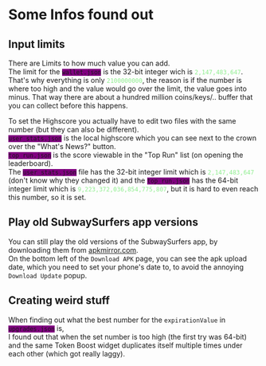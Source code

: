 # Some Infos found out

## Input limits

<p>
There are Limits to how much value you can add.<br>
The limit for the <code style="background-color: purple;">wallet.json</code> is the 32-bit integer wich is <code style="color: lightgreen;">2,147,483,647</code>.
That's why everything is only <code style="color: lightgreen;">2100000000</code>, the reason is if the number is where too high and the value would go over the limit, the value goes into minus. That way there are about a hundred million coins/keys/.. buffer that you can collect before this happens.
</p>

<p>
To set the Highscore you actually have to edit two files with the same number (but they can also be different).<br>
<code style="background-color: purple;">user_stats.json</code> is the local highscore which you can see next to the crown over the "What's News?" button.<br>
<code style="background-color: purple;">top_run.json</code> is the score viewable in the "Top Run" list (on opening the leaderboard).<br>
The <code style="background-color: purple;">user_stats.json</code> file has the 32-bit integer limit which is <code style="color: lightgreen;">2,147,483,647</code> (don't know why they changed it) and the <code style="background-color: purple;">top_run.json</code> has the 64-bit integer limit which is <code style="color: lightgreen;">9,223,372,036,854,775,807</code>, but it is hard to even reach this number, so it is set.
</p>

## Play old SubwaySurfers app versions

<p>
You can still play the old versions of the SubwaySurfers app, by downloading them from <a href="https://www.apkmirror.com/apk/sybo-games/subwaysurfers/">apkmirror.com</a>.<br>
On the bottom left of the <code>Download APK</code> page, you can see the apk upload date, which you need to set your phone's date to, to avoid the annoying <code>Download Update</code> popup.
</p>

## Creating weird stuff

<p>
When finding out what the best number for the <code>expirationValue</code> in <code style="background-color: purple;">upgrades.json</code> is,<br>
I found out that when the set number is too high (the first try was 64-bit) and the same Token Boost widget duplicates itself multiple times under each other (which got really laggy).
</p>